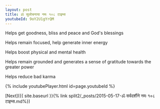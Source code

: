 ```yaml
---
layout: post
title: ॐ सुलोचनाया नमः १०८ टाइम्स
youtubeId: 9oY2U1gYrQM
---
```

 
 
Helps get goodness, bliss and peace and God's blessings
 
Helps remain focused, help generate inner energy 
 
Helps boost physical and mental health 
 
Helps remain grounded and generates a sense of gratitude towards the greater power 
 
Helps reduce bad karma
 
 
 
 


{% include youtubePlayer.html id=page.youtubeId %}
 
[Next]({{ site.baseurl }}{% link  split2/_posts/2015-05-17-ॐ सर्वदर्शीने नमः १०८ टाइम्स.md%})
 
